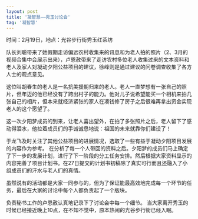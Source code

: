 ```yaml
---
layout: post
title: '凝智慧——秀玉讨论会'
tag: '凝智慧'
---
```


时间：2月19日，地点：光谷步行街秀玉红茶坊

队长刘聪带来了她假期走访偏远农村收集来的讯息和为老人拍的照片（2、3月的视频合集中会展示出来），卢恩赦带来了走访农村多位老人收集过来的文本资料和老人及家人对凝动夕阳公益项目的建议，徐峰则是通过建议的问卷调查收集了各方人士的观点意见。

这位叫胡春生的老人是一名抗美援朝归来的老人。老人一直梦想有一张自己的照片，但年迈的他已经没有了跨出村子的能力。他对儿子说希望能买一个相机来拍几张自己的相片，但本来就经济紧张的家人在凑钱修了房子之后很难再拿出资金实现老人的这个愿望了。

这一次夕阳梦成员的到来，让老人喜出望外，在拍了多张照片之后，老人留下了感动得泪水，他拉着成员们的手诚诚恳地说：祖国的未来就靠你们建设了！

于龙飞及时关注了其他公益项目的进展情况，选取了一些有益于凝动夕阳项目发展的内容作为参考。
在分析了每一个人带回的资料之后。夕阳梦的成员们马上确定了下一步的发展计划，进行了下一阶段的分工任务安排。然后根据大家资料显示的内容完善了项目计划书。在27日提交的计划书初稿除了真实可行而且还融入了小组成员们的汗水与老人们的真情。

虽然说有的活动都是大家一同参与的，但为了保证能最高效地完成每一个环节的任务，最后在大家的讨论中每个人都负责起了一个版块。

负责秘书工作的卢恩赦认真地记录下了讨论会中每一个细节。
当大家离开秀玉的时候已经接近晚上10点，在不知不觉中，原本热闹的光谷步行街已经入眠。